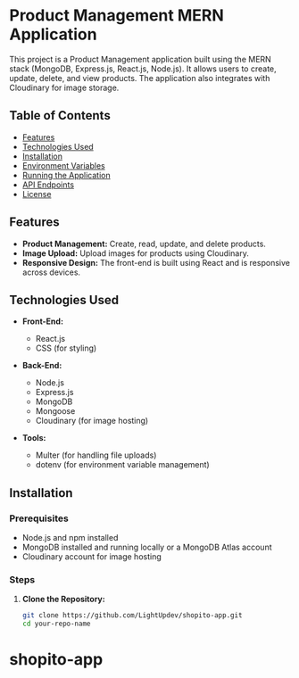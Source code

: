 # Product Management MERN Application

This project is a Product Management application built using the MERN stack (MongoDB, Express.js, React.js, Node.js). It allows users to create, update, delete, and view products. The application also integrates with Cloudinary for image storage.

## Table of Contents

- [Features](#features)
- [Technologies Used](#technologies-used)
- [Installation](#installation)
- [Environment Variables](#environment-variables)
- [Running the Application](#running-the-application)
- [API Endpoints](#api-endpoints)
- [License](#license)

## Features

- **Product Management:** Create, read, update, and delete products.
- **Image Upload:** Upload images for products using Cloudinary.
- **Responsive Design:** The front-end is built using React and is responsive across devices.

## Technologies Used

- **Front-End:**
  - React.js
  - CSS (for styling)

- **Back-End:**
  - Node.js
  - Express.js
  - MongoDB
  - Mongoose
  - Cloudinary (for image hosting)

- **Tools:**
  - Multer (for handling file uploads)
  - dotenv (for environment variable management)

## Installation

### Prerequisites

- Node.js and npm installed
- MongoDB installed and running locally or a MongoDB Atlas account
- Cloudinary account for image hosting

### Steps

1. **Clone the Repository:**

   ```bash
   git clone https://github.com/LightUpdev/shopito-app.git
   cd your-repo-name
# shopito-app
